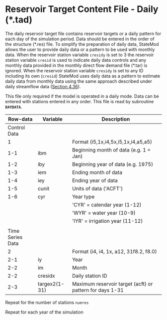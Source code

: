 # Reservoir Target Content File - Daily (*.tad) #

The daily reservoir target file contains reservoir targets or a daily pattern for each day of the simulation period. Data should be entered 
in the order of the structure (\*.res) file. To simplify the preparation of daily data, StateMod allows the user to provide daily data or a 
pattern to be used with monthly data. When the reservoir station variable `cresidy` is set to 3 the reservoir station variable `cresid` is used 
to indicate daily data controls and any monthly data provided in the monthly direct flow demand file (\*.tar) is ignored. When the reservoir 
station variable `cresidy` is set to any ID including its own (`cresid`) StateMod uses daily data as a pattern to estimate daily data from monthly 
data using the same approach described under daily streamflow data ([Section 4.36](../InputDescription/436.md)).

This file only required if the model is operated in a daily mode. Data can be entered with stations entered in any order. This file is read by 
subroutine **`DAYDATA`**.

| Row-data							| Variable						| Description 								|				
| ------------------				| --------------------			| --------									|
| Control Data						| 								| 											|
| 1	 								| 								| Format (i5,1x,i4,5x,i5,1x,i4,a5,a5)
| 1-1								| ibm							| Beginning month of data (e.g. 1 = Jan)
| 1-2								| iby							| Beginning year of data (e.g. 1975)
| 1-3								| iem							| Ending month of data
| 1-4								| iey							| Ending year of data 
| 1-5								| cunit							| Units of data ('ACFT')
| 1-6								| cyr							| Year type 
| 									| 								| 'CYR' = calendar year (1-12)
| 									| 								| 'WYR' = water year (10-9)
| 									| 								| 'IYR' = irrigation year (11-12)
| | | |
| Time Series Data | | |
| 2									| 								| Format (i4, i4, 1x, a12, 31f8.2, f8.0)
| 2-1								| iy							| Year
| 2-2								| im							| Month
| 2-2								| cresidx						| Daily station ID
| 2-3								| targex2(1-31)					| Maximum reservoir target (acft) or pattern for days 1-31

Repeat for the number of stations `numres`

Repeat for each year of the simulation	
 